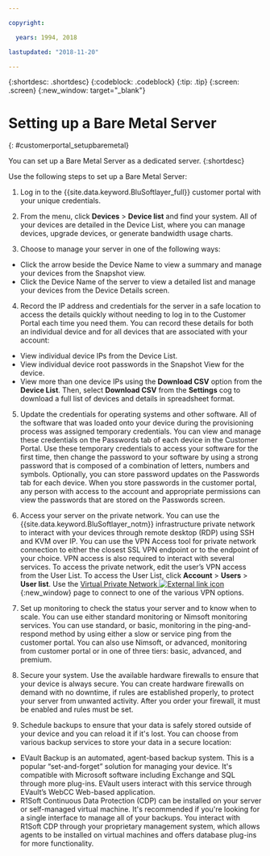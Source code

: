 ```yaml
---

copyright:

  years: 1994, 2018

lastupdated: "2018-11-20"

---
```


{:shortdesc: .shortdesc}
{:codeblock: .codeblock}
{:tip: .tip}
{:screen: .screen}
{:new_window: target="_blank"}


# Setting up a Bare Metal Server
{: #customerportal_setupbaremetal}

You can set up a Bare Metal Server as a dedicated server.
{:shortdesc}

Use the following steps to set up a Bare Metal Server:

1. Log in to the {{site.data.keyword.BluSoftlayer_full}} customer portal with your unique credentials.

2. From the menu, click **Devices** > **Device list** and find your system. All of your devices are detailed in the Device List, where you can manage devices, upgrade devices, or generate bandwidth usage charts.

3. Choose to manage your server in one of the following ways:
  * Click the arrow beside the Device Name to view a summary and manage your devices from the Snapshot view.
  * Click the Device Name of the server to view a detailed list and manage your devices from the Device Details screen.

4. Record the IP address and credentials for the server in a safe location to access the details quickly without needing to log in to the Customer Portal each time you need them. You can record these details for both an individual device and for all devices that are associated with your account:
  * View individual device IPs from the Device List.
  * View individual device root passwords in the Snapshot View for the device.
  * View more than one device IPs using the **Download CSV** option from the **Device List**. Then, select **Download CSV** from the **Settings** cog to download a full list of devices and details in spreadsheet format.

5. Update the credentials for operating systems and other software. All of the software that was loaded onto your device during the provisioning process was assigned temporary credentials. You can view and manage these credentials on the Passwords tab of each device in the Customer Portal. Use these temporary credentials to access your software for the first time, then change the password to your software by using a strong password that is composed of a combination of letters, numbers and symbols. Optionally, you can store password updates on the Passwords tab for each device. When you store passwords in the customer portal, any person with access to the account and appropriate permissions can view the passwords that are stored on the Passwords screen.

6. Access your server on the private network. You can use the {{site.data.keyword.BluSoftlayer_notm}} infrastructure private network to interact with your devices through remote desktop (RDP) using SSH and KVM over IP. You can use the VPN Access tool for private network connection to either the closest SSL VPN endpoint or to the endpoint of your choice. VPN access is also required to interact with several services. To access the private network, edit the user’s VPN access from the User List. To access the User List, click **Account** > **Users** > **User list**. Use the [Virtual Private Network ![External link icon](../icons/launch-glyph.svg)](https://www.softlayer.com/VPN-Access){:new_window} page to connect to one of the various VPN options.

7. Set up monitoring to check the status your server and to know when to scale. You can use either standard monitoring or Nimsoft monitoring services. You can use standard, or basic, monitoring in the ping-and-respond method by using either a slow or service ping from the customer portal. You can also use Nimsoft, or advanced, monitoring from customer portal or in one of three tiers: basic, advanced, and premium.

8. Secure your system. Use the available hardware firewalls to ensure that your device is always secure. You can create hardware firewalls on demand with no downtime, if rules are established properly, to protect your server from unwanted activity. After you order your firewall, it must be enabled and rules must be set.

9. Schedule backups to ensure that your data is safely stored outside of your device and you can reload it if it's lost. You can choose from various backup services to store your data in a secure location:
  * EVault Backup is an automated, agent-based backup system. This is a popular “set-and-forget” solution for managing your device. It's compatible with Microsoft software including Exchange and SQL through more plug-ins. EVault users interact with this service through EVault’s WebCC Web-based application.
  * R1Soft Continuous Data Protection (CDP) can be installed on your server or self-managed virtual machine. It's recommended if you're looking for a single interface to manage all of your backups. You interact with R1Soft CDP through your proprietary management system, which allows agents to be installed on virtual machines and offers database plug-ins for more functionality.
